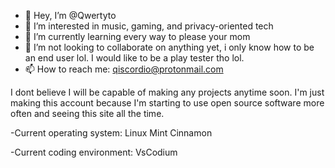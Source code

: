- 👋 Hey, I’m @Qwertyto
- 👀 I’m interested in music, gaming, and privacy-oriented tech
- 🌱 I’m currently learning every way to please your mom
- 💞️ I’m not looking to collaborate on anything yet, i only know how to be an end user lol. I would like to be a play tester tho lol.
- 📫 How to reach me: qiscordio@protonmail.com

I dont believe I will be capable of making any projects anytime soon. I'm just making this account because I'm starting to use open source software more often and seeing this site all the time.

-Current operating system: Linux Mint Cinnamon

-Current coding environment: VsCodium

